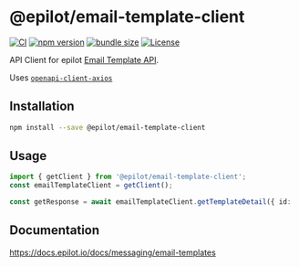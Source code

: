 # @epilot/email-template-client

[![CI](https://github.com/epilot-dev/sdk-js/workflows/CI/badge.svg)](https://github.com/epilot-dev/sdk-js/actions?query=workflow%3ACI)
[![npm version](https://img.shields.io/npm/v/@epilot/email-template-client.svg)](https://www.npmjs.com/package/@epilot/email-template-client)
[![bundle size](https://img.shields.io/bundlephobia/minzip/@epilot/email-template-client?label=gzip%20bundle)](https://bundlephobia.com/package/@epilot/email-template-client)
[![License](http://img.shields.io/:license-mit-blue.svg)](https://github.com/epilot-dev/sdk-js/blob/main/LICENSE)

API Client for epilot [Email Template API](https://docs.epilot.io/api/email-template).

Uses [`openapi-client-axios`](https://github.com/anttiviljami/openapi-client-axios)

## Installation

```bash
npm install --save @epilot/email-template-client
```

## Usage

```typescript
import { getClient } from '@epilot/email-template-client';
const emailTemplateClient = getClient();

const getResponse = await emailTemplateClient.getTemplateDetail({ id: 'a10bd0ff-4391-4cfc-88ee-b19d718a9bf7' });
```

## Documentation

https://docs.epilot.io/docs/messaging/email-templates
